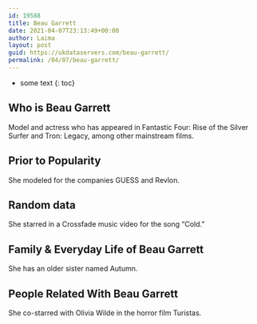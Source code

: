 ```yaml
---
id: 19588
title: Beau Garrett
date: 2021-04-07T23:13:49+00:00
author: Laima
layout: post
guid: https://ukdataservers.com/beau-garrett/
permalink: /04/07/beau-garrett/
---
```


* some text
{: toc}


## Who is Beau Garrett
                  
                  
                  
Model and actress who has appeared in Fantastic Four: Rise of the Silver Surfer and Tron: Legacy, among other mainstream films.
                  
              
            
              
            
                
                
                
## Prior to Popularity
                  
                  
                  
She modeled for the companies GUESS and Revlon.
                  
              
            
              
            
                
                
                
## Random data
                  
                  
                  
She starred in a Crossfade music video for the song &#8220;Cold.&#8221;
                  
              
            
              
            
                
                
                
## Family & Everyday Life of Beau Garrett
                  
                  
                  
She has an older sister named Autumn.
                  
              
            
              
            
                
                
                
## People Related With Beau Garrett
                  
                  
                  
She co-starred with Olivia Wilde in the horror film Turistas.
                  
              
            
              
            
                
              
            
              
              
            
            
              
            
          
          
          